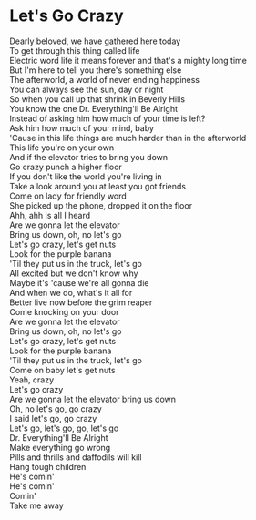 # Let's Go Crazy

Dearly beloved, we have gathered here today  
To get through this thing called life  
Electric word life it means forever and that's a mighty long time  
But I'm here to tell you there's something else  
The afterworld, a world of never ending happiness  
You can always see the sun, day or night  
So when you call up that shrink in Beverly Hills  
You know the one Dr. Everything'll Be Alright  
Instead of asking him how much of your time is left?  
Ask him how much of your mind, baby  
'Cause in this life things are much harder than in the afterworld  
This life you're on your own  
And if the elevator tries to bring you down  
Go crazy punch a higher floor  
If you don't like the world you're living in  
Take a look around you at least you got friends  
Come on lady for friendly word  
She picked up the phone, dropped it on the floor  
Ahh, ahh is all I heard  
Are we gonna let the elevator  
Bring us down, oh, no let's go  
Let's go crazy, let's get nuts  
Look for the purple banana  
'Til they put us in the truck, let's go  
All excited but we don't know why  
Maybe it's 'cause we're all gonna die  
And when we do, what's it all for  
Better live now before the grim reaper  
Come knocking on your door  
Are we gonna let the elevator  
Bring us down, oh, no let's go  
Let's go crazy, let's get nuts  
Look for the purple banana  
'Til they put us in the truck, let's go  
Come on baby let's get nuts  
Yeah, crazy  
Let's go crazy  
Are we gonna let the elevator bring us down  
Oh, no let's go, go crazy  
I said let's go, go crazy  
Let's go, let's go, go, let's go  
Dr. Everything'll Be Alright  
Make everything go wrong  
Pills and thrills and daffodils will kill  
Hang tough children  
He's comin'  
He's comin'  
Comin'  
Take me away
